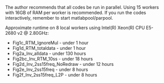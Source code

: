 The author recommends that all codes be run in parallel. Using 15 workers with 16GB of RAM per worker is recommended. If you run the codes interactively, remember to start matlabpool/parpool.

Approximate runtime on 8 local workers using Intel(R) Xeon(R) CPU E5-2680 v2 @ 2.80GHz:

* Fig1c_RTM_IgnoreMul - under 1 hour
* Fig1d_RTM_totaldata - under 1 hour
* Fig2a_Inv_alldata - under 130 hours
* Fig2bc_Inv_RTM_10ss - under 18 hours
* Fig2d_Inv_2ss15freq_NoRedraw - under 12 hours
* Fig2e_Inv_2ss15freq - under 8 hours
* Fig2f_Inv_2ss15freq_L2P - under 8 hours

